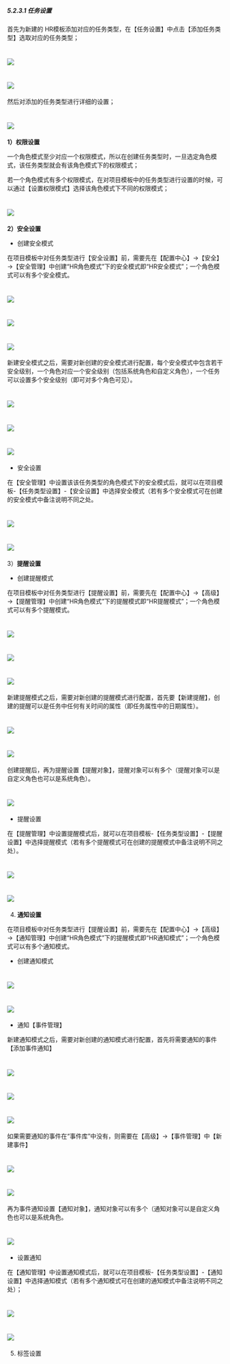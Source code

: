 ##### 5.2.3.1 任务设置

首先为新建的 HR模板添加对应的任务类型，在【任务设置】中点击【添加任务类型】选取对应的任务类型；

# ![](/assets/2任务设置-添加任务类型.png)

# ![](/assets/2任务设置-添加任务类型2.png)

然后对添加的任务类型进行详细的设置；

# ![](/assets/2任务设置-任务类型设置.png)


**1）权限设置**

一个角色模式至少对应一个权限模式，所以在创建任务类型时，一旦选定角色模式，该任务类型就会有该角色模式下的权限模式；

若一个角色模式有多个权限模式，在对项目模板中的任务类型进行设置的时候，可以通过【设置权限模式】选择该角色模式下不同的权限模式；

# ![](/assets/2任务设置-设置权限模式-正确.png)

**2）安全设置**

* 创建安全模式

在项目模板中对任务类型进行【安全设置】前，需要先在【配置中心】→【安全】→【安全管理】中创建“HR角色模式”下的安全模式即“HR安全模式”；一个角色模式可以有多个安全模式。

# ![](/assets/2.2任务设置-安全设置-创建安全模式1.png)

# ![](/assets/2.2任务设置-安全设置-创建安全模式2.png)

# ![](/assets/2.2任务设置-安全设置-创建安全模式3.png)


新建安全模式之后，需要对新创建的安全模式进行配置，每个安全模式中包含若干安全级别，一个角色对应一个安全级别（包括系统角色和自定义角色），一个任务可以设置多个安全级别（即可对多个角色可见）。

# ![](/assets/2.2任务设置-安全模式配置.png)

# ![](/assets/2.2任务设置-安全模式配置-新建安全级别.png)

# ![](/assets/2.2任务设置-安全模式配置-新建安全级别2.png)

* 安全设置

在【安全管理】中设置该该任务类型的角色模式下的安全模式后，就可以在项目模板-【任务类型设置】-【安全设置】中选择安全模式（若有多个安全模式可在创建的安全模式中备注说明不同之处。

# ![](/assets/2.2任务设置-安全设置.png)

# ![](/assets/2.2任务设置-安全设置2.png)


3）**提醒设置**

* 创建提醒模式

在项目模板中对任务类型进行【提醒设置】前，需要先在【配置中心】→【高级】→【提醒管理】中创建“HR角色模式”下的提醒模式即“HR提醒模式”；一个角色模式可以有多个提醒模式。

# ![](/assets/2.3提醒设置-创建提醒模式1.png)

# ![](/assets/2.3提醒设置-创建提醒模式2.png)

# ![](/assets/2.3提醒设置-创建提醒模式3.png)

新建提醒模式之后，需要对新创建的提醒模式进行配置，首先要【新建提醒】，创建的提醒可以是任务中任何有关时间的属性（即任务属性中的日期属性）。

# ![](/assets/2.3提醒设置-提醒模式配置.png)

# ![](/assets/2.3提醒设置-新建提醒1.png)

创建提醒后，再为提醒设置【提醒对象】，提醒对象可以有多个（提醒对象可以是自定义角色也可以是系统角色）。

# ![](/assets/2.3提醒设置-设置提醒对象.png)

* 提醒设置

在【提醒管理】中设置提醒模式后，就可以在项目模板-【任务类型设置】-【提醒设置】中选择提醒模式（若有多个提醒模式可在创建的提醒模式中备注说明不同之处）。

# ![](/assets/2.3提醒设置-设置提醒1.png)

# ![](/assets/2.3提醒设置-设置提醒2.png)

4) **通知设置**

在项目模板中对任务类型进行【提醒设置】前，需要先在【配置中心】→【高级】→【通知管理】中创建“HR角色模式”下的提醒模式即“HR通知模式”；一个角色模式可以有多个通知模式。

* 创建通知模式

# ![](/assets/2.4通知设置-新建通知模式.png)

# ![](/assets/2.4通知设置-新建通知模式2.png)

* 通知【事件管理】

新建通知模式之后，需要对新创建的通知模式进行配置，首先将需要通知的事件【添加事件通知】

# ![](/assets/2.4通知设置-新建通知模式-配置.png)

# ![](/assets/2.4通知设置-新建通知模式-添加事件通知.png)

# ![](/assets/2.4通知设置-新建通知模式-添加事件通知2.png)

如果需要通知的事件在“事件库”中没有，则需要在【高级】→【事件管理】中【新建事件】

# ![](/assets/2.4通知设置-高级-事件管理-新建事件1.png)

# ![](/assets/2.4通知设置-高级-事件管理-新建事件2.png)


再为事件通知设置【通知对象】，通知对象可以有多个（通知对象可以是自定义角色也可以是系统角色。

# ![](/assets/2.4通知设置-设置通知对象.png)

* 设置通知

在【通知管理】中设置通知模式后，就可以在项目模板-【任务类型设置】-【通知设置】中选择通知模式（若有多个通知模式可在创建的通知模式中备注说明不同之处）；

# ![](/assets/2.4通知设置-设置通知模式1.png)

# ![](/assets/2.4通知设置-设置通知模式2.png)

5) 标签设置


